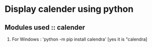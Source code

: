 # Display calender using python





## Modules used :: calender
 
 
 1) For Windows : 'python -m pip install calendra'   [yes it is "calendra]
